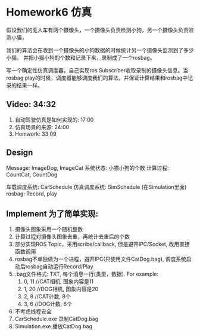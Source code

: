 # Homework6 仿真
假设我们的无人车有两个摄像头，一个摄像头负责检测小狗，另一个摄像头负责监测小猫，

我们的算法会在收到一个摄像头的小狗数据的时候统计另一个摄像头监测到了多少小猫，
并把小猫小狗的个数和记录下来，录制成了一个rosbag。

写一个确定性仿真调度器，自己实现ros Subscriber收取录制的摄像头信息。当rosbag
play的时候，调度器能够调度我们的算法，并保证计算结果和rosbag中记录的结果一样。

## Video: 34:32
1. 自动驾驶仿真是如何实现的: 17:00
2. 仿真场景的来源: 24:00
3. Homwork: 33:09

## Design
Message: ImageDog, ImageCat
系统状态: 小猫小狗的个数
计算过程: CountCat, CountDog

车载调度系统: CarSchedule
仿真调度系统: SimSchedule (在Simulation里面)
rosbag: Record, play

## Implement 为了简单实现:
1. 摄像头图象采用一个随机整数
2. 计算过程对摄像头图象去重，再统计去重后的个数
3. 部分实现ROS Topic，采用scribe/callback, 但是避开IPC/Socket, 改用直接函数调用
4. rosbag不单独做为一个进程，避开IPC(只使用文件CatDog.bag), 调度系统启动后rosbag自动运行Record/Play
5. .bag文件格式: TXT, 每个消息一行(类型，数据). For example:
    1. 0, 11	//CAT相机,  图象内容是11
    2. 1, 20	//DOG相机,  图象内容是20
    3. 2, 8    //CAT计数, 8个
    4. 3, 6    //DOG计数, 6个
6. 不考虑线程安全
7. CarSchedule.exe 录制CatDog.bag
8. Simulation.exe 播放CatDog.bag